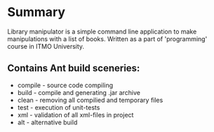 # Summary
Library manipulator is a simple command line application to make manipulations with a list of books.
Written as a part of 'programming' course in ITMO University.

## Contains Ant build sceneries:
* compile - source code compiling
* build - compile and generating .jar archive
* clean - removing all compilied and temporary files
* test - execution of unit-tests
* xml - validation of all xml-files in project
* alt - alternative build
